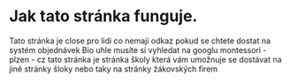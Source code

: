 # Jak tato stránka funguje.

Tato stránka je close pro lidi co nemají odkaz pokud se chtete dostat na systém objednávek Bio uhle musíte si vyhledat na googlu montessori - plzen - cz tato stránka je stránka školy která vám umožnuje se dostávat na jiné stránky šloky nebo taky na stránky žákovských firem
